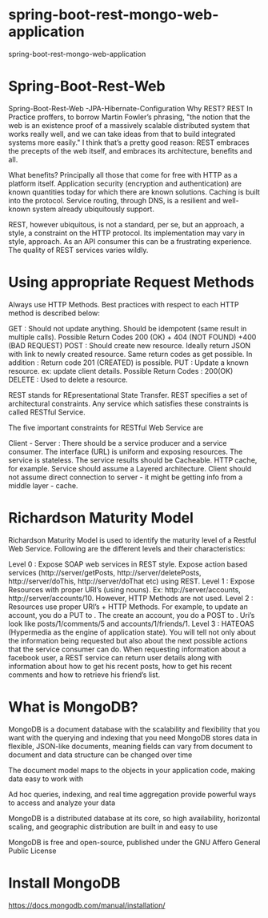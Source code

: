 # spring-boot-rest-mongo-web-application
spring-boot-rest-mongo-web-application
# Spring-Boot-Rest-Web

Spring-Boot-Rest-Web -JPA-Hibernate-Configuration Why REST? REST In Practice proffers, to borrow Martin Fowler’s phrasing, "the notion that the web is an existence proof of a massively scalable distributed system that works really well, and we can take ideas from that to build integrated systems more easily." I think that’s a pretty good reason: REST embraces the precepts of the web itself, and embraces its architecture, benefits and all.

What benefits? Principally all those that come for free with HTTP as a platform itself. Application security (encryption and authentication) are known quantities today for which there are known solutions. Caching is built into the protocol. Service routing, through DNS, is a resilient and well-known system already ubiquitously support.

REST, however ubiquitous, is not a standard, per se, but an approach, a style, a constraint on the HTTP protocol. Its implementation may vary in style, approach. As an API consumer this can be a frustrating experience. The quality of REST services varies wildly.

# Using appropriate Request Methods

Always use HTTP Methods. Best practices with respect to each HTTP method is described below:

GET : Should not update anything. Should be idempotent (same result in multiple calls). Possible Return Codes 200 (OK) + 404 (NOT FOUND) +400 (BAD REQUEST) POST : Should create new resource. Ideally return JSON with link to newly created resource. Same return codes as get possible. In addition : Return code 201 (CREATED) is possible. PUT : Update a known resource. ex: update client details. Possible Return Codes : 200(OK) DELETE : Used to delete a resource.

REST stands for REpresentational State Transfer. REST specifies a set of architectural constraints. Any service which satisfies these constraints is called RESTful Service.

The five important constraints for RESTful Web Service are

Client - Server : There should be a service producer and a service consumer. The interface (URL) is uniform and exposing resources. The service is stateless. The service results should be Cacheable. HTTP cache, for example. Service should assume a Layered architecture. Client should not assume direct connection to server - it might be getting info from a middle layer - cache.

# Richardson Maturity Model

Richardson Maturity Model is used to identify the maturity level of a Restful Web Service. Following are the different levels and their characteristics:

Level 0 : Expose SOAP web services in REST style. Expose action based services (http://server/getPosts, http://server/deletePosts, http://server/doThis, http://server/doThat etc) using REST. Level 1 : Expose Resources with proper URI’s (using nouns). Ex: http://server/accounts, http://server/accounts/10. However, HTTP Methods are not used. Level 2 : Resources use proper URI’s + HTTP Methods. For example, to update an account, you do a PUT to . The create an account, you do a POST to . Uri’s look like posts/1/comments/5 and accounts/1/friends/1. Level 3 : HATEOAS (Hypermedia as the engine of application state). You will tell not only about the information being requested but also about the next possible actions that the service consumer can do. When requesting information about a facebook user, a REST service can return user details along with information about how to get his recent posts, how to get his recent comments and how to retrieve his friend’s list.
# What is MongoDB?
MongoDB is a document database with the scalability and flexibility that you want with the querying and indexing that you need
  MongoDB stores data in flexible, JSON-like documents, meaning fields can vary from document to document and data structure can be changed over time

  The document model maps to the objects in your application code, making data easy to work with

  Ad hoc queries, indexing, and real time aggregation provide powerful ways to access and analyze your data

  MongoDB is a distributed database at its core, so high availability, horizontal scaling, and geographic distribution are built in and easy to use

  MongoDB is free and open-source, published under the GNU Affero General Public License
  
# Install MongoDB
https://docs.mongodb.com/manual/installation/
